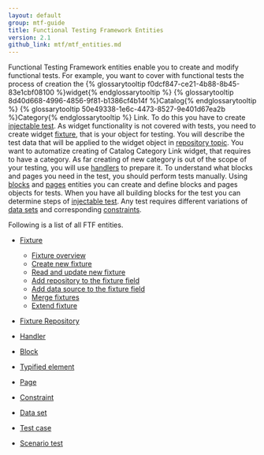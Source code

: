 ```yaml
---
layout: default
group: mtf-guide
title: Functional Testing Framework Entities
version: 2.1
github_link: mtf/mtf_entities.md
---
```

Functional Testing Framework entities enable you to create and modify functional tests. 
For example, you want to cover with functional tests the process of creation the {% glossarytooltip f0dcf847-ce21-4b88-8b45-83e1cbf08100 %}widget{% endglossarytooltip %} {% glossarytooltip 8d40d668-4996-4856-9f81-b1386cf4b14f %}Catalog{% endglossarytooltip %} {% glossarytooltip 50e49338-1e6c-4473-8527-9e401d67ea2b %}Category{% endglossarytooltip %} Link.
To do this you have to create <a href="{{page.baseurl}}/mtf/mtf_entities/mtf_testcase.html">injectable test</a>. As widget functionality is not covered with tests, you need to create widget <a href="{{page.baseurl}}/mtf/mtf_entities/mtf_fixture.html">fixture</a>, that is your object for testing. You will describe the test data that will be applied to the widget object in <a href="{{page.baseurl}}/mtf/mtf_entities/mtf_fixture-repo.html">repository topic</a>. You want to automatize creating of Catalog Category Link widget, that requires to have a category. As far creating of new category is out of the scope of your testing, you will use <a href="{{page.baseurl}}/mtf/mtf_entities/mtf_handler.html">handlers</a> to prepare it. To understand what blocks and pages you need in the test, you should perform tests manually. Using <a href="{{page.baseurl}}/mtf/mtf_entities/mtf_block.html">blocks</a> and <a href="{{page.baseurl}}/mtf/mtf_entities/mtf_page.html">pages</a> entities you can create and define blocks and pages objects for tests. When you have all building blocks for the test you can determine steps of <a href="{{page.baseurl}}/mtf/mtf_entities/mtf_testcase.html">injectable test</a>. Any test requires different variations of <a href="{{page.baseurl}}/mtf/mtf_entities/mtf_dataset.html">data sets</a> and corresponding <a href="{{page.baseurl}}/mtf/mtf_entities/mtf_constraint.html">constraints</a>. 

Following is a list of all FTF entities.

- <a href="{{page.baseurl}}/mtf/mtf_entities/mtf_fixture.html">Fixture</a>
  - <a href="{{page.baseurl}}/mtf/mtf_entities/mtf_fixture.html#mtf_fixture_overview">Fixture overview</a>
  - <a href="{{page.baseurl}}/mtf/mtf_entities/mtf_fixture.html#mtf_fixture_create">Create new fixture</a>
  - <a href="{{page.baseurl}}/mtf/mtf_entities/mtf_fixture.html#mtf_fixture_read">Read and update new fixture</a>
  - <a href="{{page.baseurl}}/mtf/mtf_entities/mtf_fixture.html#mtf_fixture_repositoy">Add repository to the fixture field</a>
  - <a href="{{page.baseurl}}/mtf/mtf_entities/mtf_fixture.html#mtf_fixture_source">Add data source to the fixture field</a>
  - <a href="{{page.baseurl}}/mtf/mtf_entities/mtf_fixture.html#mtf_fixture_merge">Merge fixtures</a>
  - <a href="{{page.baseurl}}/mtf/mtf_entities/mtf_fixture.html#mtf_fixture_extend">Extend fixture</a>
  
  
- <a href="{{page.baseurl}}/mtf/mtf_entities/mtf_fixture-repo.html">Fixture Repository</a>

- <a href="{{page.baseurl}}/mtf/mtf_entities/mtf_handler.html">Handler</a>

- <a href="{{page.baseurl}}/mtf/mtf_entities/mtf_block.html">Block</a>

- <a href="{{page.baseurl}}/mtf/mtf_entities/mtf_typified-element.html">Typified element</a>

- <a href="{{page.baseurl}}/mtf/mtf_entities/mtf_page.html">Page</a>

- <a href="{{page.baseurl}}/mtf/mtf_entities/mtf_constraint.html">Constraint</a>

- <a href="{{page.baseurl}}/mtf/mtf_entities/mtf_dataset.html">Data set</a>

- <a href="{{page.baseurl}}/mtf/mtf_entities/mtf_testcase.html">Test case</a>

- <a href="{{page.baseurl}}/mtf/mtf_entities/mtf_scenariotest.html">Scenario test</a>



